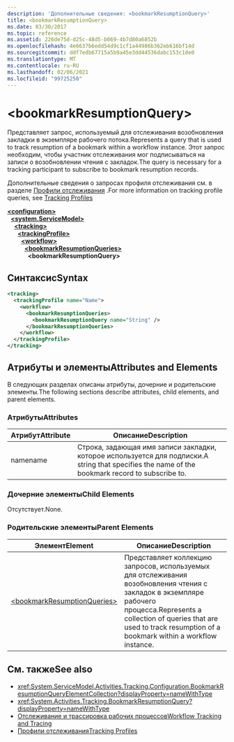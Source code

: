 ```yaml
---
description: 'Дополнительные сведения: <bookmarkResumptionQuery>'
title: <bookmarkResumptionQuery>
ms.date: 03/30/2017
ms.topic: reference
ms.assetid: 226de75d-d25c-48d5-b069-4b7d80a6852b
ms.openlocfilehash: 4e6637b6edd54d9c1cf1a44986b362eb616bf14d
ms.sourcegitcommit: ddf7edb67715a5b9a45e3dd44536dabc153c1de0
ms.translationtype: MT
ms.contentlocale: ru-RU
ms.lasthandoff: 02/06/2021
ms.locfileid: "99725250"
---
```

# \<bookmarkResumptionQuery>

<span data-ttu-id="51ddc-102">Представляет запрос, используемый для отслеживания возобновления закладки в экземпляре рабочего потока.</span><span class="sxs-lookup"><span data-stu-id="51ddc-102">Represents a query that is used to track resumption of a bookmark within a workflow instance.</span></span> <span data-ttu-id="51ddc-103">Этот запрос необходим, чтобы участник отслеживания мог подписываться на записи о возобновлении чтения с закладок.</span><span class="sxs-lookup"><span data-stu-id="51ddc-103">The query is necessary for a tracking participant to subscribe to bookmark resumption records.</span></span>  
  
 <span data-ttu-id="51ddc-104">Дополнительные сведения о запросах профиля отслеживания см. в разделе [Профили отслеживания](../../../windows-workflow-foundation/tracking-profiles.md) .</span><span class="sxs-lookup"><span data-stu-id="51ddc-104">For more information on tracking profile queries, see [Tracking Profiles](../../../windows-workflow-foundation/tracking-profiles.md)</span></span>  
  
[**\<configuration>**](../configuration-element.md)\
&nbsp;&nbsp;[**\<system.ServiceModel>**](system-servicemodel-of-workflow.md)\
&nbsp;&nbsp;&nbsp;&nbsp;[**\<tracking>**](tracking.md)\
&nbsp;&nbsp;&nbsp;&nbsp;&nbsp;&nbsp;[**\<trackingProfile>**](trackingprofile.md)\
&nbsp;&nbsp;&nbsp;&nbsp;&nbsp;&nbsp;&nbsp;&nbsp;[**\<workflow>**](workflow.md)\
&nbsp;&nbsp;&nbsp;&nbsp;&nbsp;&nbsp;&nbsp;&nbsp;&nbsp;&nbsp;[**\<bookmarkResumptionQueries>**](bookmarkresumptionqueries.md)\
&nbsp;&nbsp;&nbsp;&nbsp;&nbsp;&nbsp;&nbsp;&nbsp;&nbsp;&nbsp;&nbsp;&nbsp;**\<bookmarkResumptionQuery>**  
  
## <a name="syntax"></a><span data-ttu-id="51ddc-105">Синтаксис</span><span class="sxs-lookup"><span data-stu-id="51ddc-105">Syntax</span></span>  
  
```xml  
<tracking>
  <trackingProfile name="Name">
    <workflow>
      <bookmarkResumptionQueries>
        <bookmarkResumptionQuery name="String" />
      </bookmarkResumptionQueries>
    </workflow>
  </trackingProfile>
</tracking>  
```  
  
## <a name="attributes-and-elements"></a><span data-ttu-id="51ddc-106">Атрибуты и элементы</span><span class="sxs-lookup"><span data-stu-id="51ddc-106">Attributes and Elements</span></span>  

 <span data-ttu-id="51ddc-107">В следующих разделах описаны атрибуты, дочерние и родительские элементы.</span><span class="sxs-lookup"><span data-stu-id="51ddc-107">The following sections describe attributes, child elements, and parent elements.</span></span>  
  
### <a name="attributes"></a><span data-ttu-id="51ddc-108">Атрибуты</span><span class="sxs-lookup"><span data-stu-id="51ddc-108">Attributes</span></span>  
  
|<span data-ttu-id="51ddc-109">Атрибут</span><span class="sxs-lookup"><span data-stu-id="51ddc-109">Attribute</span></span>|<span data-ttu-id="51ddc-110">Описание</span><span class="sxs-lookup"><span data-stu-id="51ddc-110">Description</span></span>|  
|---------------|-----------------|  
|<span data-ttu-id="51ddc-111">name</span><span class="sxs-lookup"><span data-stu-id="51ddc-111">name</span></span>|<span data-ttu-id="51ddc-112">Строка, задающая имя записи закладки, которое используется для подписки.</span><span class="sxs-lookup"><span data-stu-id="51ddc-112">A string that specifies the name of the bookmark record to subscribe to.</span></span>|  
  
### <a name="child-elements"></a><span data-ttu-id="51ddc-113">Дочерние элементы</span><span class="sxs-lookup"><span data-stu-id="51ddc-113">Child Elements</span></span>  

 <span data-ttu-id="51ddc-114">Отсутствует.</span><span class="sxs-lookup"><span data-stu-id="51ddc-114">None.</span></span>  
  
### <a name="parent-elements"></a><span data-ttu-id="51ddc-115">Родительские элементы</span><span class="sxs-lookup"><span data-stu-id="51ddc-115">Parent Elements</span></span>  
  
|<span data-ttu-id="51ddc-116">Элемент</span><span class="sxs-lookup"><span data-stu-id="51ddc-116">Element</span></span>|<span data-ttu-id="51ddc-117">Описание</span><span class="sxs-lookup"><span data-stu-id="51ddc-117">Description</span></span>|  
|-------------|-----------------|  
|[\<bookmarkResumptionQueries>](bookmarkresumptionqueries.md)|<span data-ttu-id="51ddc-118">Представляет коллекцию запросов, используемых для отслеживания возобновления чтения с закладок в экземпляре рабочего процесса.</span><span class="sxs-lookup"><span data-stu-id="51ddc-118">Represents a collection of queries that are used to track resumption of a bookmark within a workflow instance.</span></span>|  
  
## <a name="see-also"></a><span data-ttu-id="51ddc-119">См. также</span><span class="sxs-lookup"><span data-stu-id="51ddc-119">See also</span></span>

- <xref:System.ServiceModel.Activities.Tracking.Configuration.BookmarkResumptionQueryElementCollection?displayProperty=nameWithType>
- <xref:System.Activities.Tracking.BookmarkResumptionQuery?displayProperty=nameWithType>
- [<span data-ttu-id="51ddc-120">Отслеживание и трассировка рабочих процессов</span><span class="sxs-lookup"><span data-stu-id="51ddc-120">Workflow Tracking and Tracing</span></span>](../../../windows-workflow-foundation/workflow-tracking-and-tracing.md)
- [<span data-ttu-id="51ddc-121">Профили отслеживания</span><span class="sxs-lookup"><span data-stu-id="51ddc-121">Tracking Profiles</span></span>](../../../windows-workflow-foundation/tracking-profiles.md)
